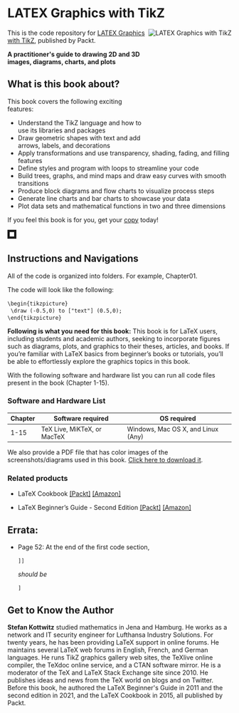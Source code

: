 # LATEX Graphics with TikZ

<a href="https://www.packtpub.com/product/latex-graphics-with-tikz/9781804618233?utm_source=github&utm_medium=repository&utm_campaign="><img src="https://content.packt.com/B18920/cover_image_small.jpg" alt="LATEX Graphics with TikZ" height="256px" align="right"></a>

This is the code repository for [LATEX Graphics with TikZ](https://www.packtpub.com/product/latex-graphics-with-tikz/9781804618233?utm_source=github&utm_medium=repository&utm_campaign=), published by Packt.

**A practitioner's guide to drawing 2D and 3D images, diagrams, charts, and plots**

## What is this book about?

This book covers the following exciting features:
* Understand the TikZ language and how to use its libraries and packages
* Draw geometric shapes with text and add arrows, labels, and decorations
* Apply transformations and use transparency, shading, fading, and filling features
* Define styles and program with loops to streamline your code
* Build trees, graphs, and mind maps and draw easy curves with smooth transitions
* Produce block diagrams and flow charts to visualize process steps
* Generate line charts and bar charts to showcase your data
* Plot data sets and mathematical functions in two and three dimensions

If you feel this book is for you, get your [copy](https://www.amazon.com/dp/1804618233) today!

<a href="https://www.packtpub.com/?utm_source=github&utm_medium=banner&utm_campaign=GitHubBanner"><img src="https://raw.githubusercontent.com/PacktPublishing/GitHub/master/GitHub.png" 
alt="https://www.packtpub.com/" border="5" /></a>

## Instructions and Navigations
All of the code is organized into folders. For example, Chapter01.

The code will look like the following:
```
\begin{tikzpicture}
 \draw (-0.5,0) to ["text"] (0.5,0);
\end{tikzpicture}
```

**Following is what you need for this book:**
This book is for LaTeX users, including students and academic authors, seeking to incorporate figures such as diagrams, plots, and graphics to their theses, articles, and books. If you’re familiar with LaTeX basics from beginner’s books or tutorials, you’ll be able to effortlessly explore the graphics topics in this book.

With the following software and hardware list you can run all code files present in the book (Chapter 1-15).
### Software and Hardware List
| Chapter | Software required | OS required |
| -------- | ------------------------------------ | ----------------------------------- |
| 1-15 | TeX Live, MiKTeX, or MacTeX | Windows, Mac OS X, and Linux (Any) |


We also provide a PDF file that has color images of the screenshots/diagrams used in this book. [Click here to download it](https://packt.link/7hkX1).

### Related products
* LaTeX Cookbook [[Packt]](https://www.packtpub.com/product/latex-cookbook/9781784395148?utm_source=github&utm_medium=repository&utm_campaign=9781784395148) [[Amazon]](https://www.amazon.com/dp/1784395145)

* LaTeX Beginner’s Guide - Second Edition [[Packt]](https://www.packtpub.com/product/latex-beginners-guide-second-edition/9781801078658?utm_source=github&utm_medium=repository&utm_campaign=9781801078658) [[Amazon]](https://www.amazon.com/dp/1847199860)

## Errata:

* Page 52: At the end of the first code section,
  ```
  ]]
  ```

  _should be_

  ```
  ]
  ```

## Get to Know the Author
**Stefan Kottwitz**
studied mathematics in Jena and Hamburg. He works as a network and IT security engineer for Lufthansa Industry Solutions. For twenty years, he has been providing LaTeX support in online forums. He maintains several LaTeX web forums in English, French, and German languages. He runs TikZ graphics gallery web sites, the TeXlive online compiler, the TeXdoc online service, and a CTAN software mirror. He is a moderator of the TeX and LaTeX Stack Exchange site since 2010. He publishes ideas and news from the TeX world on blogs and on Twitter. Before this book, he authored the LaTeX Beginner's Guide in 2011 and the second edition in 2021, and the LaTeX Cookbook in 2015, all published by Packt.
